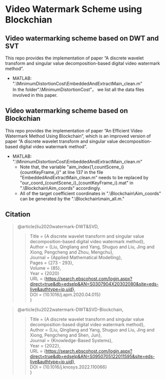 # Video Watermark Scheme using Blockchian
## Video watermarking scheme based on DWT and SVT
This repo provides the implementation of paper “A discrete wavelet transform and singular value decomposition-based digital video watermark method”.
* MATLAB: ".\MinimumDistortionCost\EmbeddedAndExtractMain_clean.m"  
In the folder“.\MinimumDistortionCost”， we list all the data files involved in this paper.
## Video watermarking scheme based on Blockchian
This repo provides the implementation of paper “An Efficient Video Watermark Method Using Blockchain”, which is an improved version of paper “A discrete wavelet transform and singular value decomposition-based digital video watermark method”.
* MATLAB: ".\MinimumDistortionCost\EmbeddedAndExtractMain_clean.m"
  * Note that, the variable "aim_index{1,countScene_i}{countKeyFrame_i}" at line 137 in the file "EmbeddedAndExtractMain_clean.m" needs to be replaced by "our_coord_{countScene_i}_{countKeyFrame_i}.mat" in ".\Blockchain\Aim_coords" accordingly.
  * All of the target coefficient coordinates in ".\Blockchain\Aim_coords" can be generated by the ".\Blockchain\main_all.m."
## Citation
> @article{liu2020watermark-DWT&SVD,  
>> Title = {A discrete wavelet transform and singular value decomposition-based digital video watermark method},  
>> Author = {Liu, Qingliang and Yang, Shuguo and Liu, Jing and Xiong, Pengcheng and Zhou, Mengchu},  
>> Journal = {Applied Mathematical Modelling},  
>> Pages = {273 - 293},  
>> Volume = {85},  
>> Year = {2020}  
>> URL = {https://search.ebscohost.com/login.aspx?direct=true&db=edselp&AN=S0307904X20302080&site=eds-live&authtype=ip,uid},  
>> DOI = {10.1016/j.apm.2020.04.015}  
> }  

> @article{liu2022watermark-DWT&SVD-Blockchain,  
>> Title = {A discrete wavelet transform and singular value decomposition-based digital video watermark method},    
>> Author = {Liu, Qingliang and Yang, Shuguo and Liu, Jing and Xiong, Pengcheng and Shen, Jun},  
>> Journal = {Knowledge-Based Systems},   
>> Year = {2022},  
>> URL = {https://search.ebscohost.com/login.aspx?direct=true&db=edselp&AN=S0950705122011595&site=eds-live&authtype=ip,uid},  
>> DOI = {10.1016/j.knosys.2022.110066}  
> }
